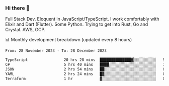 ### Hi there 👋

Full Stack Dev. Eloquent in JavaScript/TypeScript. I work comfortably with Elixir and Dart (Flutter). Some Python. Trying to get into Rust, Go and Crystal. AWS, GCP.

📊 Monthly development breakdown (updated every 8 hours)

<!--START_SECTION:waka-->

```txt
From: 28 November 2023 - To: 28 December 2023

TypeScript                20 hrs 28 mins  ██████████████▓░░░░░░░░░░   59.24 %
C#                        5 hrs 40 mins   ████░░░░░░░░░░░░░░░░░░░░░   16.44 %
JSON                      2 hrs 54 mins   ██░░░░░░░░░░░░░░░░░░░░░░░   08.40 %
YAML                      2 hrs 24 mins   █▓░░░░░░░░░░░░░░░░░░░░░░░   06.95 %
Terraform                 1 hr            ▓░░░░░░░░░░░░░░░░░░░░░░░░   02.92 %
```

<!--END_SECTION:waka-->
